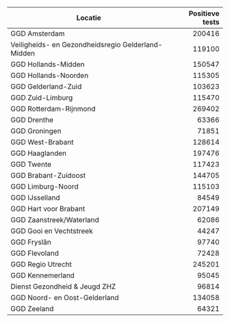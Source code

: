 | Locatie | Positieve tests |
|---------|----------------:|
| GGD Amsterdam                            | 200416 |
| Veiligheids- en Gezondheidsregio Gelderland-Midden | 119100 |
| GGD Hollands-Midden                      | 150547 |
| GGD Hollands-Noorden                     | 115305 |
| GGD Gelderland-Zuid                      | 103623 |
| GGD Zuid-Limburg                         | 115470 |
| GGD Rotterdam-Rijnmond                   | 269402 |
| GGD Drenthe                              | 63366 |
| GGD Groningen                            | 71851 |
| GGD West-Brabant                         | 128614 |
| GGD Haaglanden                           | 197476 |
| GGD Twente                               | 117423 |
| GGD Brabant-Zuidoost                     | 144705 |
| GGD Limburg-Noord                        | 115103 |
| GGD IJsselland                           | 84549 |
| GGD Hart voor Brabant                    | 207149 |
| GGD Zaanstreek/Waterland                 | 62086 |
| GGD Gooi en Vechtstreek                  | 44247 |
| GGD Fryslân                              | 97740 |
| GGD Flevoland                            | 72428 |
| GGD Regio Utrecht                        | 245201 |
| GGD Kennemerland                         | 95045 |
| Dienst Gezondheid & Jeugd ZHZ            | 96814 |
| GGD Noord- en Oost-Gelderland            | 134058 |
| GGD Zeeland                              | 64321 |
